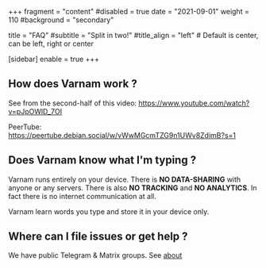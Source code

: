 +++
fragment = "content"
#disabled = true
date = "2021-09-01"
weight = 110
#background = "secondary"

title = "FAQ"
#subtitle = "Split in two!"
#title_align = "left" # Default is center, can be left, right or center

[sidebar]
enable = true
+++

## How does Varnam work ?

See from the second-half of this video: https://www.youtube.com/watch?v=pJpOWlD_7OI

PeerTube: https://peertube.debian.social/w/vWwMGcmTZG9n1UWv8ZdimB?s=1

## Does Varnam know what I'm typing ?

Varnam runs entirely on your device. There is **NO DATA-SHARING** with anyone or any servers. There is also **NO TRACKING** and **NO ANALYTICS**. In fact there is no internet communication at all.

Varnam learn words you type and store it in your device only.

## Where can I file issues or get help ?

We have public Telegram & Matrix groups. See [about](/about)
